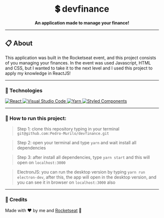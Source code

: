 <h1 align="center"><strong>💲 devfinance</strong></h1> 
<p align="center"><strong>An application made to manage your finance!</strong></p>

---
## 📋 About
This application was built in the Rocketseat event, and this project consists of you managing your finances. In the event was used Javascript, HTML and CSS, 
but I wanted to take it to the next level and I used this project to apply my knowledge in ReactJS!

---
### 🚀 Technologies
<a href="https://reactjs.org/">
  <img alt="React" src="https://img.shields.io/badge/react%20-%2320232a.svg?&style=for-the-badge&logo=react&logoColor=%2361DAFB"/>
</a>
<a href="https://code.visualstudio.com/">
   <img alt="Visual Studio Code" src="https://img.shields.io/badge/-Visual_Studio_Code-007ACC?style=for-the-badge&logo=visual-studio-code&logoColor=white" />
</a>
<a href="https://yarnpkg.com/">
  <img alt="Yarn" src="https://img.shields.io/badge/yarn-2C8EBB?style=for-the-badge&logo=yarn&logoColor=white" />
</a>
<a href="https://styled-components.com/">
   <img alt="Styled Components" src="https://img.shields.io/badge/-Styled_Components-db7092?style=for-the-badge&logo=styled-components&logoColor=000" />
</a>

---
### 📲 How to run this project:
> Step 1: clone this repository typing in your terminal ```git@github.com:Pedro-Murilo/devfinance.git```

> Step 2: open your terminal and type ```yarn``` and wait install all dependencies

> Step 3: after install all dependencies, type ```yarn start``` and this will open on ```localhost:3000```

> ElectronJS: you can run the desktop version by typing ```yarn run electron-dev```, after this, the app will open in the desktop version, and you can see it in browser on ```localhost:3000``` also

---
### 💜 Credits
Made with ❤️ by me and [Rocketseat](https://github.com/Rocketseat) 💜
